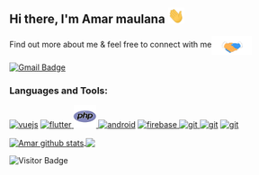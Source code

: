 ## Hi there, I'm Amar maulana <img src="Assets/Hi.gif" width="29px">

Find out more about me & feel free to connect with me<img align="center" src="Assets/Handshake.gif" height="33px" />


[![Gmail Badge](https://img.shields.io/badge/-amar.unpak@gmail.com-c14438?style=flat&logo=Gmail&logoColor=white&link=mailto:amar.unpak@gmail.com)](mailto:amar.unpak@gmail.com)

<h3 align="left">Languages and Tools:</h3>
<p align="left"> 
<a href="https://vuejs.org" target="_blank"> <img src="https://upload.wikimedia.org/wikipedia/commons/thumb/9/95/Vue.js_Logo_2.svg/1184px-Vue.js_Logo_2.svg.png" alt="vuejs" width="40" height="40"/></a> 
<a href="https://flutter.dev" target="_blank"> <img src="https://www.vectorlogo.zone/logos/flutterio/flutterio-icon.svg" alt="flutter" width="40" height="40"/> </a>
<a href="https://www.php.net" target="_blank"> <img src="https://raw.githubusercontent.com/github/explore/80688e429a7d4ef2fca1e82350fe8e3517d3494d/topics/php/php.png" alt="php" width="40" height="40"/> </a>
<a href="https://www.tensorflow.org/" target="_blank"> <img src="https://upload.wikimedia.org/wikipedia/commons/thumb/2/2d/Tensorflow_logo.svg/1200px-Tensorflow_logo.svg.png" alt="android" width="40" height="50"/></a> 
<a href="https://firebase.google.com/" target="_blank"> <img src="https://www.vectorlogo.zone/logos/firebase/firebase-icon.svg" alt="firebase" width="40" height="40"/> </a>
<a href="https://git-scm.com/" target="_blank"> <img src="https://www.vectorlogo.zone/logos/git-scm/git-scm-icon.svg" alt="git" width="40" height="40"/> </a>  
<a href="https://www.mysql.com/" target="_blank"> <img src="https://www.vectorlogo.zone/logos/mysql/mysql-ar21.svg" alt="git" width="40" height="40"/></a>  
<a href="https://www.postgresql.org/" target="_blank"> <img src="https://upload.wikimedia.org/wikipedia/commons/thumb/2/29/Postgresql_elephant.svg/233px-Postgresql_elephant.svg.png" alt="git" width="40" height="40"/> </a>
</p>  
</p>

<a href="https://github.com/amarmaulana95/github-readme-stats">
  <img align="center" src="https://github-readme-stats.vercel.app/api?username=amarmaulana95&count_private=true&show_icons=true&include_all_commits=true&theme=algolia" alt="Amar github stats" />
</a>
<a href="https://github.com/amarmaulana95/github-readme-stats">
  <img align="center" src="https://github-readme-stats.vercel.app/api/top-langs/?username=amarmaulana95&layout=compact&theme=algolia" />
</a>

![Visitor Badge](https://visitor-badge.laobi.icu/badge?page_id=amarmaulana95)

